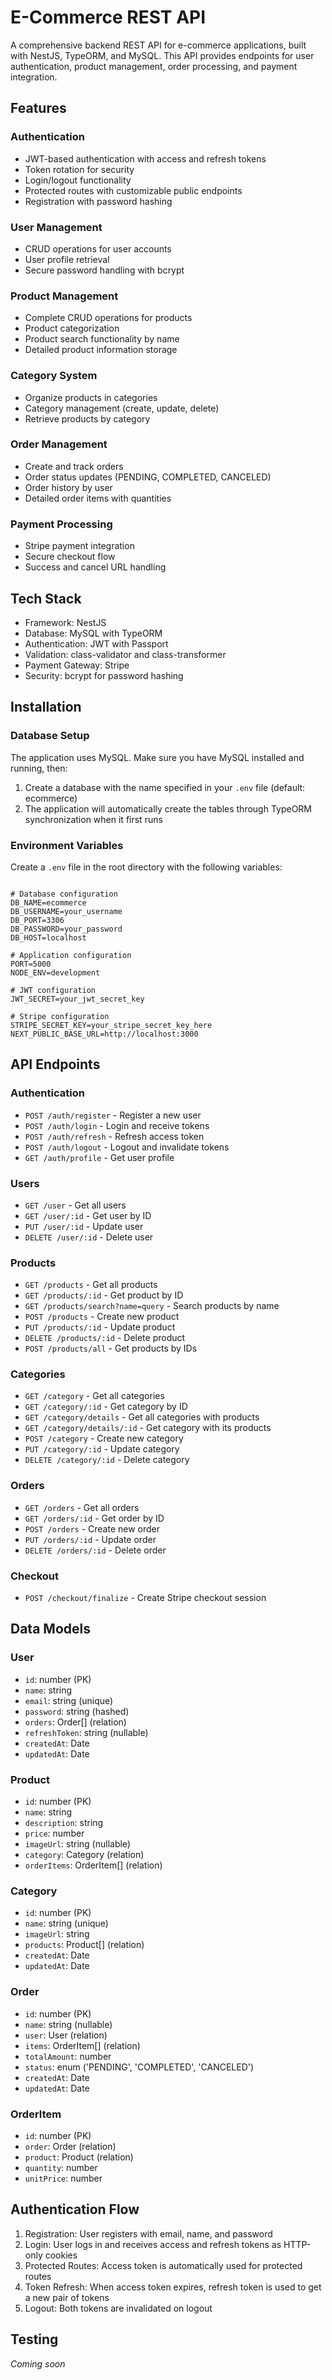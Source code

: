 # E-Commerce REST API

A comprehensive backend REST API for e-commerce applications, built with NestJS, TypeORM, and MySQL. This API provides endpoints for user authentication, product management, order processing, and payment integration.

## Features

### Authentication

- JWT-based authentication with access and refresh tokens
- Token rotation for security
- Login/logout functionality
- Protected routes with customizable public endpoints
- Registration with password hashing

### User Management

- CRUD operations for user accounts
- User profile retrieval
- Secure password handling with bcrypt

### Product Management

- Complete CRUD operations for products
- Product categorization
- Product search functionality by name
- Detailed product information storage

### Category System

- Organize products in categories
- Category management (create, update, delete)
- Retrieve products by category

### Order Management

- Create and track orders
- Order status updates (PENDING, COMPLETED, CANCELED)
- Order history by user
- Detailed order items with quantities

### Payment Processing

- Stripe payment integration
- Secure checkout flow
- Success and cancel URL handling

## Tech Stack

- Framework: NestJS
- Database: MySQL with TypeORM
- Authentication: JWT with Passport
- Validation: class-validator and class-transformer
- Payment Gateway: Stripe
- Security: bcrypt for password hashing

## Installation

### Database Setup

The application uses MySQL. Make sure you have MySQL installed and running, then:

1. Create a database with the name specified in your `.env` file (default: ecommerce)
2. The application will automatically create the tables through TypeORM synchronization when it first runs

### Environment Variables

Create a `.env` file in the root directory with the following variables:

```

```

```
# Database configuration
DB_NAME=ecommerce
DB_USERNAME=your_username
DB_PORT=3306
DB_PASSWORD=your_password
DB_HOST=localhost

# Application configuration
PORT=5000
NODE_ENV=development

# JWT configuration
JWT_SECRET=your_jwt_secret_key

# Stripe configuration
STRIPE_SECRET_KEY=your_stripe_secret_key_here
NEXT_PUBLIC_BASE_URL=http://localhost:3000
```

## API Endpoints

### Authentication

- `POST /auth/register` - Register a new user
- `POST /auth/login` - Login and receive tokens
- `POST /auth/refresh` - Refresh access token
- `POST /auth/logout` - Logout and invalidate tokens
- `GET /auth/profile` - Get user profile

### Users

- `GET /user` - Get all users
- `GET /user/:id` - Get user by ID
- `PUT /user/:id` - Update user
- `DELETE /user/:id` - Delete user

### Products

- `GET /products` - Get all products
- `GET /products/:id` - Get product by ID
- `GET /products/search?name=query` - Search products by name
- `POST /products` - Create new product
- `PUT /products/:id` - Update product
- `DELETE /products/:id` - Delete product
- `POST /products/all` - Get products by IDs

### Categories

- `GET /category` - Get all categories
- `GET /category/:id` - Get category by ID
- `GET /category/details` - Get all categories with products
- `GET /category/details/:id` - Get category with its products
- `POST /category` - Create new category
- `PUT /category/:id` - Update category
- `DELETE /category/:id` - Delete category

### Orders

- `GET /orders` - Get all orders
- `GET /orders/:id` - Get order by ID
- `POST /orders` - Create new order
- `PUT /orders/:id` - Update order
- `DELETE /orders/:id` - Delete order

### Checkout

- `POST /checkout/finalize` - Create Stripe checkout session

## Data Models

### User

- `id`: number (PK)
- `name`: string
- `email`: string (unique)
- `password`: string (hashed)
- `orders`: Order[] (relation)
- `refreshToken`: string (nullable)
- `createdAt`: Date
- `updatedAt`: Date

### Product

- `id`: number (PK)
- `name`: string
- `description`: string
- `price`: number
- `imageUrl`: string (nullable)
- `category`: Category (relation)
- `orderItems`: OrderItem[] (relation)

### Category

- `id`: number (PK)
- `name`: string (unique)
- `imageUrl`: string
- `products`: Product[] (relation)
- `createdAt`: Date
- `updatedAt`: Date

### Order

- `id`: number (PK)
- `name`: string (nullable)
- `user`: User (relation)
- `items`: OrderItem[] (relation)
- `totalAmount`: number
- `status`: enum ('PENDING', 'COMPLETED', 'CANCELED')
- `createdAt`: Date
- `updatedAt`: Date

### OrderItem

- `id`: number (PK)
- `order`: Order (relation)
- `product`: Product (relation)
- `quantity`: number
- `unitPrice`: number

## Authentication Flow

1. Registration: User registers with email, name, and password
2. Login: User logs in and receives access and refresh tokens as HTTP-only cookies
3. Protected Routes: Access token is automatically used for protected routes
4. Token Refresh: When access token expires, refresh token is used to get a new pair of tokens
5. Logout: Both tokens are invalidated on logout

## Testing

_Coming soon_

